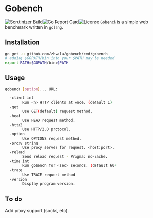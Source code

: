 # Gobench


![Scrutinizer Build](https://img.shields.io/scrutinizer/build/g/filp/whoops.svg)![Go Report Card](https://goreportcard.com/badge/github.com/zhvala/gobench)![License](https://img.shields.io/badge/license-Apache%202.0-green.svg)
`Gobench` is a simple web benchmark written in `golang`.

## Installation

```bash
go get -u github.com/zhvala/gobench/cmd/gobench
# adding $GOPATH/bin into your $PATH may be needed
export PATH=$GOPATH/bin:$PATH
```

## Usage

```bash
gobench [option]... URL:

  -client int
    	Run <n> HTTP clients at once. (default 1)
  -get
    	Use GET(default) request method.
  -head
    	Use HEAD request method.
  -http2
    	Use HTTP/2.0 protocol.
  -option
    	Use OPTIONS request method.
  -proxy string
    	Use proxy server for request. <host:port>.
  -reload
    	Send reload request - Pragma: no-cache.
  -time int
    	Run gobench for <sec> seconds. (default 60)
  -trace
    	Use TRACE request method.
  -version
    	Display program version.
```

## To do

 Add proxy support (socks, etc).